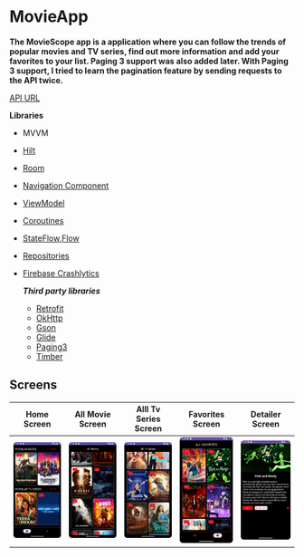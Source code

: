 # MovieApp
**The MovieScope app is a application where you can follow the trends of popular movies and TV series, find out more information and add your favorites to your list. Paging 3 support was also added later.
With Paging 3 support, I tried to learn the pagination feature by sending requests to the API twice.** 

[API URL](https://developers.themoviedb.org/3/getting-started/introduction)

**Libraries**
+ MVVM 
+ [Hilt](https://developer.android.com/training/dependency-injection/hilt-android)
+ [Room](https://developer.android.com/training/data-storage/room)
+ [Navigation Component](https://developer.android.com/guide/navigation/get-started) 
+ [ViewModel](https://developer.android.com/topic/libraries/architecture/viewmodel#implement)
+ [Coroutines](https://developer.android.com/kotlin/coroutines)
+ [StateFlow,Flow](https://developer.android.com/kotlin/flow/stateflow-and-sharedflow#livedata)
+ [Repositories](https://developer.android.com/topic/architecture#data-layer)
+ [Firebase Crashlytics](https://firebase.google.com/docs/crashlytics?hl=tr)
  
  ***Third party libraries***
  - [Retrofit](https://square.github.io/retrofit/)
  - [OkHttp](https://square.github.io/okhttp/recipes/)
  - [Gson](https://github.com/google/gson)
  - [Glide](https://github.com/bumptech/glide)
  - [Paging3](https://developer.android.com/topic/libraries/architecture/paging/v3-overview)
  - [Timber](https://github.com/JakeWharton/timber)

## Screens
| Home Screen | All Movie Screen | Alll Tv Series Screen | Favorites Screen | Detailer Screen |
| --- | --- | --- | --- |--- |
| <img src="screenshots/homeFragment.png" width=150/> | <img src="screenshots/allMovie.png" width=150/> | <img src="screenshots/allTvSeries.png" width=150/> | <img src="screenshots/favoriteFragment.png" width=150/> | <img src="screenshots/detailerFragment.png" width=150/> |

